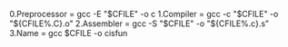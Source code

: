 0.Preprocessor = gcc -E "$CFILE" -o c
1.Compiler = gcc -c "$CFILE" -o "${CFILE%.C}.o"
2.Assembler = gcc -S "$CFILE" -o "${CFILE%.c}.s"
3.Name = gcc $CFILE -o cisfun
